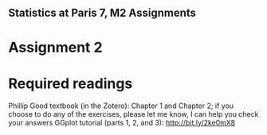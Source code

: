 ## Statistics at Paris 7, M2 Assignments
# Assignment 2
# Required readings

Phillip Good textbook (in the Zotero): Chapter 1 and Chapter 2; if you choose to do any of the exercises, please let me know, I can help you check your answers
GGplot tutorial (parts 1, 2, and 3): http://bit.ly/2ke0mX8

